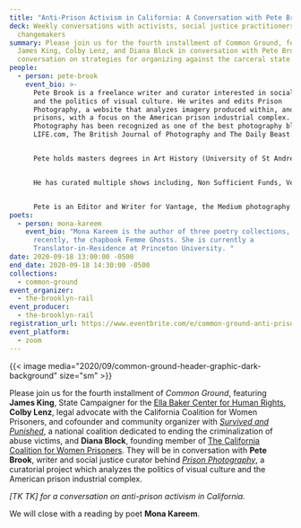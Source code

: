 ```yaml
---
title: "Anti-Prison Activism in California: A Conversation with Pete Brook"
deck: Weekly conversations with activists, social justice practitioners, and
  changemakers
summary: Please join us for the fourth installment of Common Ground, featuring
  James King, Colby Lenz, and Diana Block in conversation with Pete Brook for a
  conversation on strategies for organizing against the carceral state.
people:
  - person: pete-brook
    event_bio: >-
      Pete Brook is a freelance writer and curator interested in social justice
      and the politics of visual culture. He writes and edits Prison
      Photography, a website that analyzes imagery produced within, and about,
      prisons, with a focus on the American prison industrial complex. Prison
      Photography has been recognized as one of the best photography blogs by
      LIFE.com, The British Journal of Photography and The Daily Beast.


      Pete holds masters degrees in Art History (University of St Andrews) and Art Gallery and Museum Studies (University of Manchester). Among his artistic and activist pursuits, Pete has lectured internationally on the topic of photography, taught art in prisons, volunteered with Books To Prisoners and served as a board member with University Beyond Bars, a prison college education non-profit. His work has been featured by The New York Times, The British Journal of Photography, Kickstarter, Featureshoot, Seattle Weekly and Dvafoto.


      He has curated multiple shows including, Non Sufficient Funds, Vermillion Gallery, Seattle, WA (Apr 2010); Cruel and Unusual, Noorderlicht Gallery, Holland (Feb-Apr 2012) which later traveled to Amsterdam, New York, Sydney and Ireland; The Depository Of Unwanted Photographs, Photoville, New York (Sept. 2013); Seen But Not Heard, Kulturni Centar Belgrada, Belgrade, Serbia (Dec, 2013); and Status Update, Catchlight/SOMArts (Nov, 2015).


      Pete is an Editor and Writer for Vantage, the Medium photography blog. Pete lives in San Francisco, CA.
poets:
  - person: mona-kareem
    event_bio: "Mona Kareem is the author of three poetry collections, and most
      recently, the chapbook Femme Ghosts. She is currently a
      Translator-in-Residence at Princeton University. "
date: 2020-09-18 13:00:00 -0500
end_date: 2020-09-18 14:30:00 -0500
collections:
  - common-ground
event_organizer:
  - the-brooklyn-rail
event_producer:
  - the-brooklyn-rail
registration_url: https://www.eventbrite.com/e/common-ground-anti-prison-activism-in-california-tickets-121784806635
event_platform:
  - zoom
---
```

{{< image media="2020/09/common-ground-header-graphic-dark-background" size="sm" >}}

Please join us for the fourth installment of *Common Ground*, featuring **James King**, State Campaigner for the [Ella Baker Center for Human Rights](https://ellabakercenter.org/), **Colby Lenz**, legal advocate with the California Coalition for Women Prisoners, and cofounder and community organizer with *[Survived and Punished](https://survivedandpunished.org/)*, a national coalition dedicated to ending the criminalization of abuse victims, and **Diana Block**, founding member of [The California Coalition for Women Prisoners](https://womenprisoners.org/). They will be in conversation with **Pete Brook**, writer and social justice curator behind *[Prison Photography](https://prisonphotography.org/)*, a curatorial project which analyzes the politics of visual culture and the American prison industrial complex. 

*\[TK TK] for a conversation on anti-prison activism in California.* 

We will close with a reading by poet **Mona Kareem**.